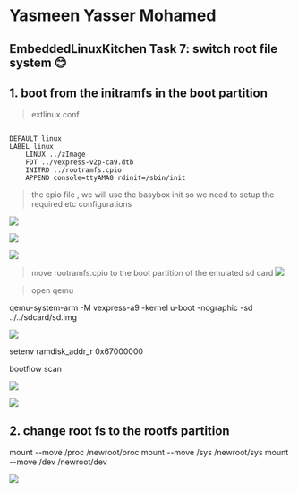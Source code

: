# Yasmeen Yasser Mohamed
## EmbeddedLinuxKitchen Task 7: switch root file system 😊


## 1. boot from the initramfs in the boot partition 

> extlinux.conf


``` 

DEFAULT linux
LABEL linux
    LINUX ../zImage
    FDT ../vexpress-v2p-ca9.dtb
    INITRD ../rootramfs.cpio
    APPEND console=ttyAMA0 rdinit=/sbin/init

```
>the cpio file  , we will use the basybox init so we need to setup the required etc configurations


![](1.png "")

![](2.png "")

![](3.png "")

> move rootramfs.cpio to the boot partition of the emulated sd card 
![](8.png "")

>open qemu 

qemu-system-arm -M vexpress-a9 -kernel u-boot -nographic -sd ../../sdcard/sd.img 

![](4.png "")


setenv ramdisk_addr_r 0x67000000

bootflow scan

![](5.png "")

![](6.png "")

## 2. change root fs to the rootfs partition 

mount --move /proc /newroot/proc
mount --move /sys /newroot/sys
mount --move /dev /newroot/dev


![](7.png "")


